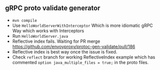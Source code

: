 ## gRPC proto validate generator

* `mvn compile`
* Use `HelloWorldServerWithInterceptor` Which is more idiomatic gRPC Way which works with Interceptors 
*  Run `HelloWorldServer.java`
* Reflective index fails. Waiting for PR merge https://github.com/envoyproxy/protoc-gen-validate/pull/186
* Reflective index is best way once the issue is fixed. 
* Check `reflect` branch for working ReflectiveIndex example which has commented `option java_multiple_files = true;` in the proto files.
